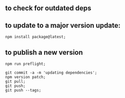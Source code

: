 ## to check for outdated deps

## to update to a major version update:

    npm install package@latest;

## to publish a new version

    npm run preflight;

    git commit -a -m 'updating dependencies';
    npm version patch;
    git pull;
    git push;
    git push --tags;